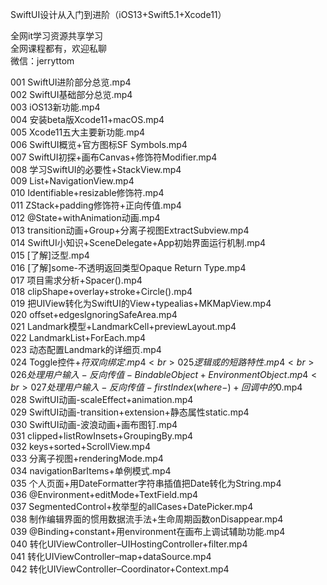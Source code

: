 SwiftUI设计从入门到进阶（iOS13+Swift5.1+Xcode11）

全网it学习资源共享学习<br>全网课程都有，欢迎私聊<br>微信：jerryttom<br>

001 SwiftUI进阶部分总览.mp4<br> 002 SwiftUI基础部分总览.mp4<br> 003 iOS13新功能.mp4<br> 004 安装beta版Xcode11+macOS.mp4<br> 005 Xcode11五大主要新功能.mp4<br> 006 SwiftUI概览+官方图标SF Symbols.mp4<br> 007 SwiftUI初探+画布Canvas+修饰符Modifier.mp4<br> 008 学习SwiftUI的必要性+StackView.mp4<br> 009 List+NavigationView.mp4<br> 010 Identifiable+resizable修饰符.mp4<br> 011 ZStack+padding修饰符+正向传值.mp4<br> 012 @State+withAnimation动画.mp4<br> 013 transition动画+Group+分离子视图ExtractSubview.mp4<br> 014 SwiftUI小知识+SceneDelegate+App初始界面运行机制.mp4<br> 015 [了解]泛型.mp4<br> 016 [了解]some-不透明返回类型Opaque Return Type.mp4<br> 017 项目需求分析+Spacer().mp4<br> 018 clipShape+overlay+stroke+Circle().mp4<br> 019 把UIView转化为SwiftUI的View+typealias+MKMapView.mp4<br> 020 offset+edgesIgnoringSafeArea.mp4<br> 021 Landmark模型+LandmarkCell+previewLayout.mp4<br> 022 LandmarkList+ForEach.mp4<br> 023 动态配置Landmark的详细页.mp4<br> 024 Toggle控件+$符双向绑定.mp4<br> 025 逻辑或的短路特性.mp4<br> 026 处理用户输入-反向传值-BindableObject+EnvironmentObject.mp4<br> 027 处理用户输入-反向传值-firstIndex(where-)+回调中的$0.mp4<br> 028 SwiftUI动画-scaleEffect+animation.mp4<br> 029 SwiftUI动画-transition+extension+静态属性static.mp4<br> 030 SwiftUI动画-波浪动画+画布图钉.mp4<br> 031 clipped+listRowInsets+GroupingBy.mp4<br> 032 keys+sorted+ScrollView.mp4<br> 033 分离子视图+renderingMode.mp4<br> 034 navigationBarItems+单例模式.mp4<br> 035 个人页面+用DateFormatter字符串插值把Date转化为String.mp4<br> 036 @Environment+editMode+TextField.mp4<br> 037 SegmentedControl+枚举型的allCases+DatePicker.mp4<br> 038 制作编辑界面的惯用数据流手法+生命周期函数onDisappear.mp4<br> 039 @Binding+constant+用environment在画布上调试辅助功能.mp4<br> 040 转化UIViewController–UIHostingController+filter.mp4<br> 041 转化UIViewController–map+dataSource.mp4<br> 042 转化UIViewController–Coordinator+Context.mp4